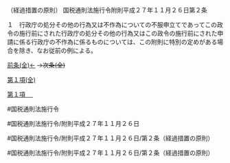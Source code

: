 （経過措置の原則）
国税通則法施行令附則平成２７年１１月２６日第２条

１　行政庁の処分その他の行為又は不作為についての不服申立てであってこの政令の施行前にされた行政庁の処分その他の行為又はこの政令の施行前にされた申請に係る行政庁の不作為に係るものについては、この附則に特別の定めがある場合を除き、なお従前の例による。

[前条(全)←](国税通則法施行＿令附則平成２７年１１月２６日第１条_.md)  ~~→次条(全)~~

[第１項(全)](国税通則法施行＿令附則平成２７年１１月２６日第２条第１項_.md)  

[第１項 　 ](国税通則法施行＿令附則平成２７年１１月２６日第２条第１項.md)  

#国税通則法施行令

#国税通則法施行令/附則平成２７年１１月２６日

#国税通則法施行令/附則平成２７年１１月２６日/第２条（経過措置の原則）

#国税通則法施行令/附則平成２７年１１月２６日/第２条（経過措置の原則）

